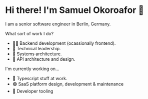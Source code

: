 # Hi there! I'm Samuel Okoroafor 👋 

I am a senior software engineer in Berlin, Germany.

What sort of work I do?
- 👨‍💻 Backend development (ocassionally frontend).
- 🌱 Technical leadership.
- 🏰 Systems architecture.
- 🤔 API architecture and design.

I'm currently working on...

- 📝 Typescript stuff at work.
- 🟢 SaaS platform design, development & maintenance
- 🧭 Developer tooling
